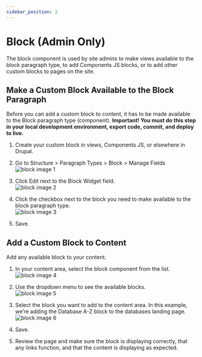 ```yaml
---
sidebar_position: 2
---
```


# Block (Admin Only)

The block component is used by site admins to make views available to the block paragraph type, to add Components JS blocks, or to add other custom blocks to pages on the site.

## Make a Custom Block Available to the Block Paragraph

Before you can add a custom block to content, it has to be made available to the Block paragraph type (component).
**Important! You must do this step in your local development environment, export code, commit, and deploy to live.**

1. Create your custom block in views, Components JS, or elsewhere in Drupal.  

1. Go to Structure > Paragraph Types > Block > Manage Fields  
![block image 1](/img/block-image-1a.png)

1. Click Edit next to the Block Widget field.  
![block image 2](/img/block-image-2.png)

1. Click the checkbox next to the block you need to make available to the block paragraph type.  
![block image 3](/img/block-image-3.png)

1. Save.

## Add a Custom Block to Content

Add any available block to your content.

1. In your content area, select the block component from the list.  
![block image 4](/img/block-image-4.png)

1. Use the dropdown menu to see the available blocks.  
![block image 5](/img/block-image-5.png)

1. Select the block you want to add to the content area. In this example, we’re adding the Database A-Z block to the databases landing page.  
![block image 6](/img/block-image-6.png)

1. Save.

1. Review the page and make sure the block is displaying correctly, that any links function, and that the content is displaying as expected.
